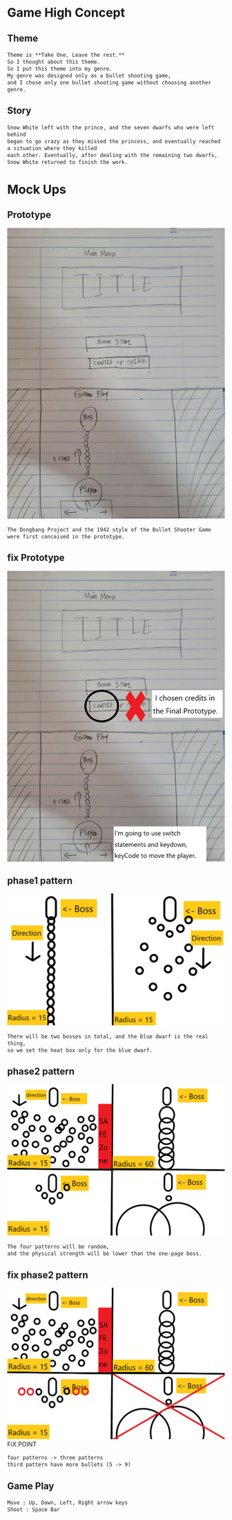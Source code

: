 Game High Concept
=================

Theme
-----
    Theme is **Take One, Leave the rest.** 
    So I thought about this theme. 
    So I put this theme into my genre.
    My genre was designed only as a bullet shooting game, 
    and I chose only one bullet shooting game without choosing another genre.

Story
-----
    Snow White left with the prince, and the seven dwarfs who were left behind
    began to go crazy as they missed the princess, and eventually reached a situation where they killed
    each other. Eventually, after dealing with the remaining two dwarfs, Snow White returned to finish the work.

Mock Ups
========

Prototype
---------
![Alt text](/asset/prototype/prototype1.jpg)

    The Dongbang Project and the 1942 style of the Bullet Shooter Game were first conceived in the prototype.

fix Prototype
-------------
![Alt text](/asset/prototype/prototype2.jpg)

phase1 pattern
--------------
![Alt text](/asset/prototype/Phase1Pattern.png)

    There will be two bosses in total, and the blue dwarf is the real thing, 
    so we set the heat box only for the blue dwarf.
phase2 pattern
--------------
![Alt text](/asset/prototype/Phase2Pattern.png)

    The four patterns will be random, 
    and the physical strength will be lower than the one-page boss.

fix phase2 pattern
--------------
![Alt text](/asset/prototype/Phase2Pattern1.png)
FiX POINT

    four patterns -> three patterns
    third pattern have more bullets (5 -> 9) 

Game Play
---------

    Move : Up, Down, Left, Right arrow keys
    Shoot : Space Bar

    


